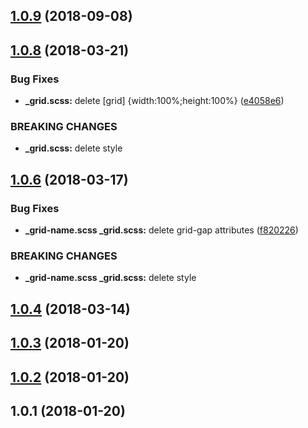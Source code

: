 <a name="1.0.9"></a>
## [1.0.9](https://github.com/vxhly/grid-scss/compare/v1.0.8...v1.0.9) (2018-09-08)



<a name="1.0.8"></a>
## [1.0.8](https://github.com/vxhly/grid-scss/compare/v1.0.6...v1.0.8) (2018-03-21)


### Bug Fixes

* **_grid.scss:** delete [grid] {width:100%;height:100%} ([e4058e6](https://github.com/vxhly/grid-scss/commit/e4058e6))


### BREAKING CHANGES

* **_grid.scss:** delete style



<a name="1.0.6"></a>
## [1.0.6](https://github.com/vxhly/grid-scss/compare/1.0.4...v1.0.6) (2018-03-17)


### Bug Fixes

* **_grid-name.scss _grid.scss:** delete grid-gap attributes ([f820226](https://github.com/vxhly/grid-scss/commit/f820226))


### BREAKING CHANGES

* **_grid-name.scss _grid.scss:** delete style



<a name="1.0.4"></a>
## [1.0.4](https://github.com/vxhly/grid-scss/compare/1.0.3...1.0.4) (2018-03-14)



<a name="1.0.3"></a>
## [1.0.3](https://github.com/vxhly/grid-scss/compare/1.0.2...1.0.3) (2018-01-20)



<a name="1.0.2"></a>
## [1.0.2](https://github.com/vxhly/grid-scss/compare/1.0.1...1.0.2) (2018-01-20)



<a name="1.0.1"></a>
## 1.0.1 (2018-01-20)




